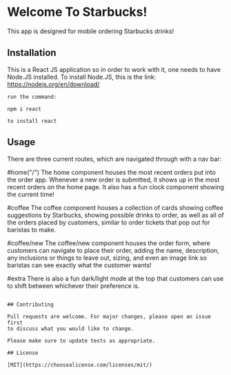 # Welcome To Starbucks!

This app is designed for mobile ordering  Starbucks drinks!

## Installation

This is a React JS application so in order to work with it, one needs to have Node.JS installed.
To install Node.JS, this is the link: https://nodejs.org/en/download/

```Terminal
run the command:

npm i react 

to install react
```

## Usage

There are three current routes, which are navigated through with a nav bar: 

#home("/")
The home component houses the most recent orders put into the order app. Whenever a new order is submitted, it shows up in the most recent orders on the home page. It also has a fun clock component showing the current time! 

#coffee
The coffee component houses a collection of cards showing coffee suggestions by Starbucks, showing possible drinks to order, as well as all of the orders placed by customers, similar to order tickets that pop out for baristas to make.

#coffee/new
The coffee/new component houses the order form, where customers can navigate to place their order, adding the name, description, any inclusions or things to leave out, sizing, and even an image link so baristas can see exactly what the customer wants!

#extra
There is also a fun dark/light mode at the top that customers can use to shift between whichever their preference is.

```

## Contributing

Pull requests are welcome. For major changes, please open an issue first
to discuss what you would like to change.

Please make sure to update tests as appropriate.

## License

[MIT](https://choosealicense.com/licenses/mit/)
